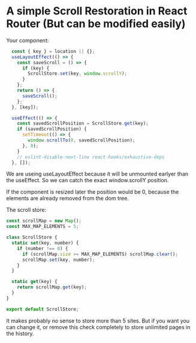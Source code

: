 # A simple Scroll Restoration in React Router (But can be modified easily)

Your component:

```jsx
  const { key } = location || {};
  useLayoutEffect(() => {
    const saveScroll = () => {
      if (key) {
        ScrollStore.set(key, window.scrollY);
      }
    };
    return () => {
      saveScroll();
    };
  }, [key]);

  useEffect(() => {
    const savedScrollPosition = ScrollStore.get(key);
    if (savedScrollPosition) {
      setTimeout(() => {
        window.scrollTo(0, savedScrollPosition);
      }, 0);
    }
    // eslint-disable-next-line react-hooks/exhaustive-deps
  }, []);
```

We are useing useLayoutEffect because it will be unmounted earlyer than the useEffect. So we can catch the exact window.scrollY position. 

If the component is resized later the position would be 0, because the elements are already removed from the dom tree.

The scroll store:

```js
const scrollMap = new Map();
const MAX_MAP_ELEMENTS = 5;

class ScrollStore {
  static set(key, number) {
    if (number !== 0) {
      if (scrollMap.size >= MAX_MAP_ELEMENTS) scrollMap.clear();
      scrollMap.set(key, number);
    }
  }

  static get(key) {
    return scrollMap.get(key);
  }
}

export default ScrollStore;

```

It makes probably no sense to store more than 5 sites. But if you want you can change it, or remove this check completely to store unlimited pages in the history.
